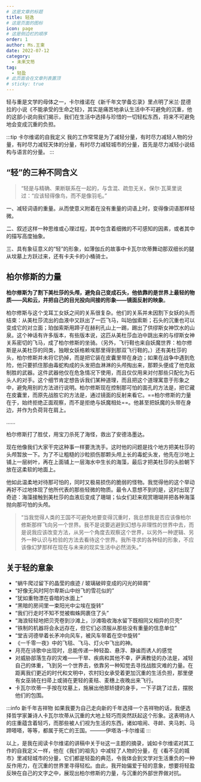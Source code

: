 ```yaml
---
# 这是文章的标题
title: 轻逸
# 这是页面的图标
icon: page
# 这是侧边栏的顺序
order: 1
author: Ms.王東
date: 2022-07-12
category:
  - 未来文笏
tag:
  - 轻盈
# 此页面会在文章列表置顶
# sticky: true
---
```


轻与重是文学的母体之一，卡尔维诺在《新千年文学备忘录》里点明了米兰·昆德拉的小说《不能承受的生命之轻》，其实是痛苦地承认生活中不可避免的沉重，他的这部小说向我们揭示，我们在生活中选择与珍惜的一切轻松东西，将来不可避免地会变成沉重的负担。

:::tip 卡尔维诺的自我定义
我的工作常常是为了减轻分量，有时尽力减轻人物的分量，有时尽力减轻天体的分量，有时尽力减轻城市的分量，首先是尽力减轻小说结构与语言的分量。
:::

## “轻”的三种不同含义
> “轻是与精确、果断联系在一起的，与含混、疏忽无关。保尔·瓦莱里说过：“应该轻得像鸟，而不是像羽毛。”

一、减轻词语的重量。从而使意义附着在没有重量的词语上时，变得像词语那样轻微。

二、叙述这样一种思维或心理过程，其中包含着细微的不可感知的因素，或者其中的描写高度抽象。

三、具有象征意义的“轻”的形象，如薄伽丘的故事中卡瓦尔坎蒂舞动那双细长的腿从坟墓上方跃过来，还有卡夫卡的小桶骑士。

## 柏尔修斯的力量
**柏尔修斯为了割下美杜莎的头颅，避免自己变成石头，他依靠的是世界上最轻的物质——风和云，并把自己的目光投向间接的形象——镜面反射的映象**。

柏尔修斯与这个戈耳工女妖之间的关系很复杂。他们的关系并未因割下女妖的头而结束：从美杜莎流出的血液中又跃出了一匹飞马，叫珀伽索斯；石头的沉重也可以变成它的对立面；珀伽索斯用蹄子在赫利孔山上一踢，踢出了供缪斯女神饮水的山泉。这个神话有许多版本，有些版本说，这匹从美杜莎血泊中跳出来的与缪斯女神关系密切的飞马，成了柏尔修斯的坐骑。（另外，飞行鞋也来自妖魔世界：柏尔修斯是从美杜莎的同类，独眼女妖格赖埃那里得到那双飞行鞋的。）还有美杜莎的头，柏尔修斯并未将它扔掉，而是把它装在皮囊里带在身边；如果在战争中遇到危险，他只要抓住那由毒蛇构成的头发把血淋淋的头颅掏出来，那颗头便成了他克敌制胜的武器。这件武器他仅在危急情况下使用，而且仅仅用来对付那些只配化为石头人的对手。这个细节肯定想告诉我们某种道理，而且把这个道理寓意于形象之中，避免用别的方法进行说明。柏尔修斯现在控制那可怕的面孔的方法是，把它藏在皮囊里，而原先战胜它的方法是，通过镜面的反射来看它。==柏尔修斯的力量在于，始终拒绝正面观察，而不是拒绝与妖魔相处==。他甚至把妖魔的头带在身边，并作为负荷背在肩上。

......

柏尔修斯打了胜仗，用宝刀杀死了海怪，救出了安德洛墨达。

现在他像我们大家干完这种事一样要洗洗手。这时他的问题是找个地方把美杜莎的头颅暂放一下。为了不让粗糙的沙粒损伤那颗头颅上长的毒蛇头发，他先在沙地上铺上一层树叶，再在上面铺上一层海水中生长的海藻，最后才把美杜莎的头脸朝下放在这柔软的地面上。

他如此温柔地对待那可怕的，同时又极易损伤的脆弱的怪物。我觉得他的这个举动再好不过地体现了他所代表的那些轻微的物质。最令人意想不到的是，这时出现了奇迹：海藻接触到美杜莎的血液后变成了珊瑚；仙女们赶来观赏珊瑚并把各种海藻抛向那可怕的头颅。

> “当我觉得人类的王国不可避免地要变得沉重时，我总想我是否应该像柏尔修斯那样飞向另一个世界。我不是说要逃避到幻想与非理性的世界中去，而是说我应该改变方法，从另一个角度去观察这个世界，以另外一种逻辑、另外一种认识与检验的方法去看待这个世界。我所寻求的各种轻的形象，不应该像幻梦那样在现在与未来的现实生活中必然消失。”

## 关于轻的意象
- “蜗牛爬过留下的晶莹的痕迹 / 玻璃破碎变成的闪光的碎屑”
- “好像无风时阿尔卑斯山中纷飞的雪花似的” 
- “犹如重物漂在昏暗的水面上” 
- “黑暗的房间里一束阳光中尘埃在旋转”
- “我们行走时不知不觉被蜘蛛网裹住了头”
- “海浪轻轻地把贝壳卷到沙滩上，沙滩吸收海水留下既相同又相异的贝壳”
- “铁制的机器将会永远存在，但它们必须服从那些没有重量的信息单位”
- “堂吉诃德举着长矛冲向风车，被风车带着在空中旋转”
- 《一千零一夜》中的飞毯、飞马、灯火中飞出的神。
- 月亮在诗歌中出现时，总能传递一种轻盈、悬浮、静谧而诱人的感觉
- 对威胁部落生存的灾难——干旱、疾病和其他不幸，萨满教徒的办法是，减轻自己的体重，飞到另一个世界去，依靠另一种知觉去寻找战胜灾难的力量。在距离我们更近的时代和文明中，农村妇女承受着更加沉重的生活负担，那里便有女巫骑在扫帚上或骑在更轻的麦秸、麦穗上夜晚出来飞行。
- 卡瓦尔坎蒂一手按在坟墓上，施展出他那矫捷的身手，一下子跳了过去，摆脱他们的包围。

:::info 新千年吉祥物
如果我要为自己走向新的千年选择一个吉祥物的话，我便选择哲学家兼诗人卡瓦尔坎蒂从沉重的大地上轻巧而突然跃起这个形象。这表明诗人的庄重蕴含着轻巧，而那些被人们视为生活的东西，诸如喧闹、寻衅、夹马刺、马蹄嗒嗒，等等，都属于死亡的王国。———伊塔洛-卡尔维诺
:::

以上，是我在阅读卡尔维诺的讲稿中关于`轻`这一主题的摘录，诚如卡尔维诺对其工作的自我定义一样，他在《我们的祖先》中减轻了人物的分量，在《看不见的城市》里减轻城市的分量，它们都是轻盈的典范，令我体会到文学对生活重负的一种反作用力，在沉重的世界里寻得轻松。由此，我开始偏爱于轻的意象，想要将轻盈反映在自己的文字之中，展现出柏尔修斯的力量，与沉重的外部世界做对抗。

